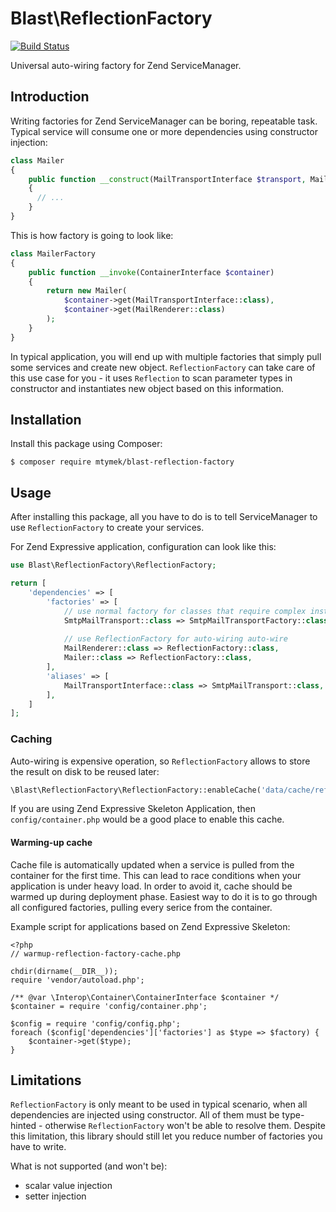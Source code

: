 Blast\ReflectionFactory
=======================

[![Build Status](https://travis-ci.org/mtymek/blast-reflection-factory.svg?branch=master)](https://travis-ci.org/mtymek/blast-reflection-factory)

Universal auto-wiring factory for Zend ServiceManager.

## Introduction

Writing factories for Zend ServiceManager can be boring, repeatable task. Typical service
will consume one or more dependencies using constructor injection: 

```php
class Mailer
{
    public function __construct(MailTransportInterface $transport, MailRenderer $renderer)
    {
      // ...
    }
}
```

This is how factory is going to look like:

```php
class MailerFactory
{
    public function __invoke(ContainerInterface $container)
    {
        return new Mailer(
            $container->get(MailTransportInterface::class),
            $container->get(MailRenderer::class)
        );
    }
}
```

In typical application, you will end up with multiple factories that simply pull some 
services and create new object. `ReflectionFactory` can take care of this use case 
for you - it uses `Reflection` to scan parameter types in constructor and instantiates
new object based on this information.

## Installation

Install this package using Composer:

```
$ composer require mtymek/blast-reflection-factory
```

## Usage

After installing this package, all you have to do is to tell ServiceManager
to use `ReflectionFactory` to create your services.

For Zend Expressive application, configuration can look like this:

```php
use Blast\ReflectionFactory\ReflectionFactory;

return [
    'dependencies' => [
        'factories' => [
            // use normal factory for classes that require complex instantiation 
            SmtpMailTransport::class => SmtpMailTransportFactory::class,
             
            // use ReflectionFactory for auto-wiring auto-wire 
            MailRenderer::class => ReflectionFactory::class,
            Mailer::class => ReflectionFactory::class,
        ],
        'aliases' => [
            MailTransportInterface::class => SmtpMailTransport::class,
        ],
    ]
];
```

### Caching

Auto-wiring is expensive operation, so `ReflectionFactory` allows to store the result
on disk to be reused later: 

```php
\Blast\ReflectionFactory\ReflectionFactory::enableCache('data/cache/reflection-factory.cache.php');
```

If you are using Zend Expressive Skeleton Application, then `config/container.php` would
be a good place to enable this cache.

#### Warming-up cache

Cache file is automatically updated when a service is pulled from the container for the first 
time. This can lead to race conditions when your application is under heavy load. In order to
avoid it, cache should be warmed up during deployment phase.
Easiest way to do it is to go through all configured factories, pulling every serice from
the container.

Example script for applications based on Zend Expressive Skeleton:
```
<?php
// warmup-reflection-factory-cache.php

chdir(dirname(__DIR__));
require 'vendor/autoload.php';

/** @var \Interop\Container\ContainerInterface $container */
$container = require 'config/container.php';

$config = require 'config/config.php';
foreach ($config['dependencies']['factories'] as $type => $factory) {
    $container->get($type);
}
```

## Limitations

`ReflectionFactory` is only meant to be used in typical scenario, when all dependencies
are injected using constructor. All of them must be type-hinted - otherwise `ReflectionFactory`
won't be able to resolve them.
Despite this limitation, this library should still let you reduce number of factories you
have to write.

What is not supported (and won't be):
* scalar value injection
* setter injection
